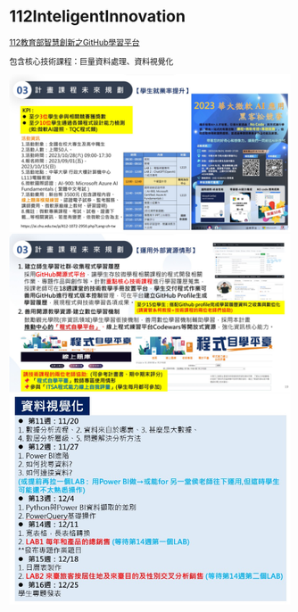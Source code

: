 # 112InteligentInnovation
<a href="http://140.126.146.12:9090/GitHub2023/">112教育部智慧創新之GitHub學習平台</a>
<p>包含核心技術課程：巨量資料處理、資料視覺化</p>
<img src="II_1.jpg"></img>
<img src="II_2.jpg"></img>
<img src="II_3.jpg"></img>

